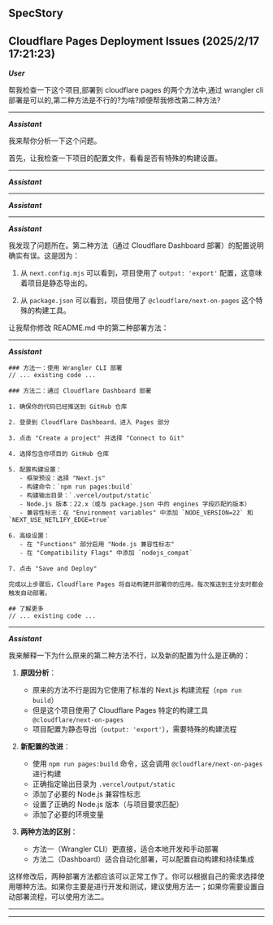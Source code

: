 ## SpecStory

## Cloudflare Pages Deployment Issues (2025/2/17 17:21:23)

_**User**_

帮我检查一下这个项目,部署到 cloudflare pages 的两个方法中,通过 wrangler cli 部署是可以的,第二种方法是不行的?为啥?顺便帮我修改第二种方法?

---

_**Assistant**_

我来帮你分析一下这个问题。

首先，让我检查一下项目的配置文件，看看是否有特殊的构建设置。

---

_**Assistant**_



---

_**Assistant**_



---

_**Assistant**_



我发现了问题所在。第二种方法（通过 Cloudflare Dashboard 部署）的配置说明确实有误。这是因为：

1. 从 `next.config.mjs` 可以看到，项目使用了 `output: 'export'` 配置，这意味着项目是静态导出的。

2. 从 `package.json` 可以看到，项目使用了 `@cloudflare/next-on-pages` 这个特殊的构建工具。

让我帮你修改 README.md 中的第二种部署方法：

---

_**Assistant**_

```
### 方法一：使用 Wrangler CLI 部署
// ... existing code ...

### 方法二：通过 Cloudflare Dashboard 部署

1. 确保你的代码已经推送到 GitHub 仓库

2. 登录到 Cloudflare Dashboard，进入 Pages 部分

3. 点击 "Create a project" 并选择 "Connect to Git"

4. 选择包含你项目的 GitHub 仓库

5. 配置构建设置：
   - 框架预设：选择 "Next.js"
   - 构建命令：`npm run pages:build`
   - 构建输出目录：`.vercel/output/static`
   - Node.js 版本：22.x（或与 package.json 中的 engines 字段匹配的版本）
   - 兼容性标志：在 "Environment variables" 中添加 `NODE_VERSION=22` 和 `NEXT_USE_NETLIFY_EDGE=true`

6. 高级设置：
   - 在 "Functions" 部分启用 "Node.js 兼容性标志"
   - 在 "Compatibility Flags" 中添加 `nodejs_compat`

7. 点击 "Save and Deploy"

完成以上步骤后，Cloudflare Pages 将自动构建并部署你的应用。每次推送到主分支时都会触发自动部署。

## 了解更多
// ... existing code ...
```

---

_**Assistant**_



我来解释一下为什么原来的第二种方法不行，以及新的配置为什么是正确的：

1. **原因分析**：
   - 原来的方法不行是因为它使用了标准的 Next.js 构建流程（`npm run build`）
   - 但是这个项目使用了 Cloudflare Pages 特定的构建工具 `@cloudflare/next-on-pages`
   - 项目配置为静态导出（`output: 'export'`），需要特殊的构建流程

2. **新配置的改进**：
   - 使用 `npm run pages:build` 命令，这会调用 `@cloudflare/next-on-pages` 进行构建
   - 正确指定输出目录为 `.vercel/output/static`
   - 添加了必要的 Node.js 兼容性标志
   - 设置了正确的 Node.js 版本（与项目要求匹配）
   - 添加了必要的环境变量

3. **两种方法的区别**：
   - 方法一（Wrangler CLI）更直接，适合本地开发和手动部署
   - 方法二（Dashboard）适合自动化部署，可以配置自动构建和持续集成

这样修改后，两种部署方法都应该可以正常工作了。你可以根据自己的需求选择使用哪种方法。如果你主要是进行开发和测试，建议使用方法一；如果你需要设置自动部署流程，可以使用方法二。

---



---

